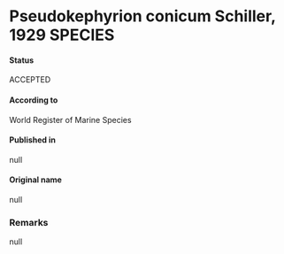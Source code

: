 Pseudokephyrion conicum Schiller, 1929 SPECIES
=======

#### Status
ACCEPTED

#### According to
World Register of Marine Species

#### Published in
null

#### Original name
null

### Remarks
null